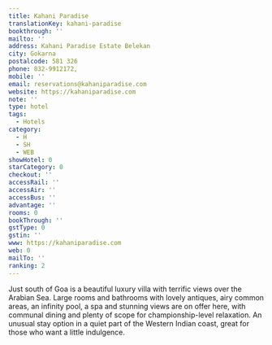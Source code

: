 ```yaml
---
title: Kahani Paradise
translationKey: kahani-paradise
bookthrough: ''
mailto: ''
address: Kahani Paradise Estate Belekan
city: Gokarna
postalcode: 581 326
phone: 832-9912172,
mobile: ''
email: reservations@kahaniparadise.com
website: https://kahaniparadise.com
note: ''
type: hotel
tags:
  - Hotels
category:
  - H
  - SH
  - WEB
showHotel: 0
starCategory: 0
checkout: ''
accessRail: ''
accessAir: ''
accessBus: ''
advantage: ''
rooms: 0
bookThrough: ''
gstType: 0
gstin: ''
www: https://kahaniparadise.com
web: 0
mailTo: ''
ranking: 2
---
```



















Just south of Goa is a beautiful luxury villa with terrific views over the Arabian Sea. Large rooms and bathrooms with lovely antiques, airy common areas, an infinity pool, a spa and stunning views are on offer here, with communal dining and plenty of scope for championship-level relaxation. An unusual stay option in a quiet part of the Western Indian coast, great for those who want a little indulgence.